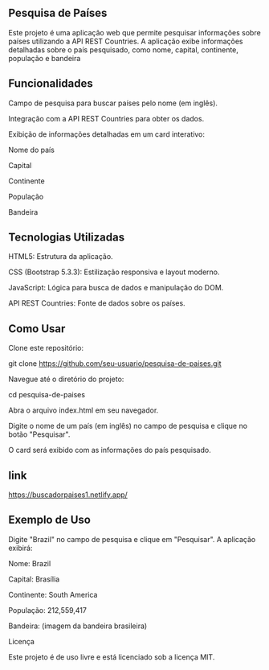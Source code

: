 ## Pesquisa de Países

Este projeto é uma aplicação web que permite pesquisar informações sobre países utilizando a API REST Countries. A aplicação exibe informações detalhadas sobre o país pesquisado, como nome, capital, continente, população e bandeira

## Funcionalidades

Campo de pesquisa para buscar países pelo nome (em inglês).

Integração com a API REST Countries para obter os dados.

Exibição de informações detalhadas em um card interativo:

Nome do país

Capital

Continente

População

Bandeira

## Tecnologias Utilizadas

HTML5: Estrutura da aplicação.

CSS (Bootstrap 5.3.3): Estilização responsiva e layout moderno.

JavaScript: Lógica para busca de dados e manipulação do DOM.

API REST Countries: Fonte de dados sobre os países.

## Como Usar

Clone este repositório:

git clone https://github.com/seu-usuario/pesquisa-de-paises.git

Navegue até o diretório do projeto:

cd pesquisa-de-paises

Abra o arquivo index.html em seu navegador.

Digite o nome de um país (em inglês) no campo de pesquisa e clique no botão "Pesquisar".

O card será exibido com as informações do país pesquisado.

## link 
https://buscadorpaises1.netlify.app/

## Exemplo de Uso

Digite "Brazil" no campo de pesquisa e clique em "Pesquisar". A aplicação exibirá:

Nome: Brazil

Capital: Brasília

Continente: South America

População: 212,559,417

Bandeira: (imagem da bandeira brasileira)

Licença

Este projeto é de uso livre e está licenciado sob a licença MIT.
